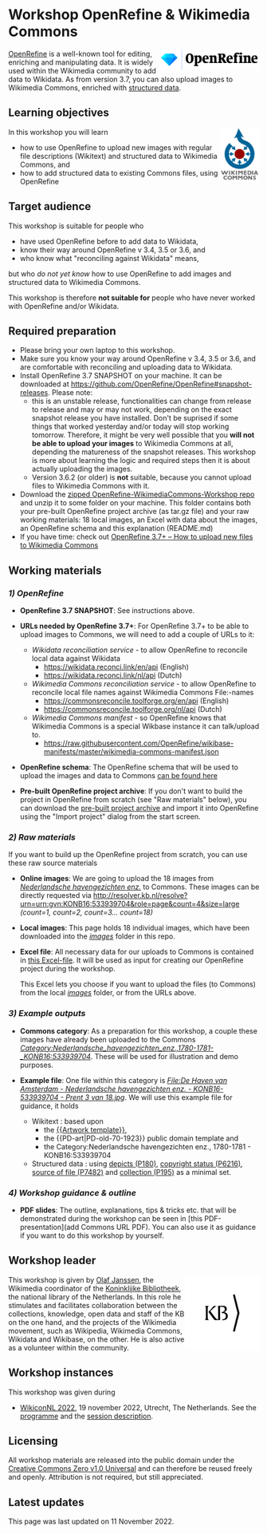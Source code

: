 # Workshop OpenRefine & Wikimedia Commons

<img src="logos/OpenRefine_logo_color.png" width="200" align="right"/>[OpenRefine](https://openrefine.org/) is a well-known tool for editing, enriching and manipulating data. It is widely used within the Wikimedia community to add data to Wikidata. As from version 3.7, you can also upload images to Wikimedia Commons, enriched with [structured data](https://commons.wikimedia.org/wiki/Commons:Structured_data).

## Learning objectives
<img src="logos/Commons-logo-en.svg.png" width="80" align="right"/>In this workshop you will learn
 * how to use OpenRefine to upload new images with regular file descriptions (Wikitext) and structured data to Wikimedia Commons, and
 * how to add structured data to existing Commons files, using OpenRefine

## Target audience
This workshop is suitable for people who 
* have used OpenRefine before to add data to Wikidata, 
* know their way around OpenRefine v 3.4, 3.5 or 3.6, and 
* who know what "reconciling against Wikidata" means, 

but who *do not yet know* how to use OpenRefine to add images and structured data to Wikimedia Commons. 

This workshop is therefore **not suitable for** people who have never worked with OpenRefine and/or Wikidata.

 ## Required preparation
* Please bring your own laptop to this workshop.
* Make sure you know your way around OpenRefine v 3.4, 3.5 or 3.6, and are comfortable with reconciling and uploading data to Wikidata.
* Install OpenRefine 3.7 SNAPSHOT on your machine. It can be downloaded at https://github.com/OpenRefine/OpenRefine#snapshot-releases. Please note: 
   * this is an unstable release, functionalities can change from release to release and may or may not work, depending on the exact snapshot release you have installed. Don't be suprised if some things that worked yesterday and/or today will stop working tomorrow. Therefore, it might be very well possible that you **will not be able to upload your images** to Wikimedia Commons at all, depending the matureness of the snapshot releases. This workshop is more about learning the logic and required steps then it is about actually uploading the images.  
   * Version 3.6.2 (or older) is **not** suitable, because you cannot upload files to Wikimedia Commons with it.
* Download the [zipped OpenRefine-WikimediaCommons-Workshop repo](https://github.com/KBNLwikimedia/OpenRefine-WikimediaCommons-Workshop/archive/refs/heads/main.zip) and unzip it to some folder on your machine. This folder contains both your pre-built OpenRefine project archive (as tar.gz file) and your raw working materials: 18 local images, an Excel with data about the images, an OpenRefine schema and this explanation (README.md)
* If you have time: check out [OpenRefine 3.7+ – How to upload new files to Wikimedia Commons](https://docs.google.com/document/d/19eiMeq3XssiPrT9b04E-8XyE-desBEzYNgygLDYKP4o/edit)

## Working materials

### *1) OpenRefine*
* **OpenRefine 3.7 SNAPSHOT**: See instructions above.

* **URLs needed by OpenRefine 3.7+**:
For OpenRefine 3.7+ to be able to upload images to Commons, we will need to add a couple of URLs to it: 
  * *Wikidata reconciliation service* - to allow OpenRefine to reconcile local data against Wikidata
    * https://wikidata.reconci.link/en/api (English) 
    * https://wikidata.reconci.link/nl/api (Dutch) 
  * *Wikimedia Commons reconciliation service* - to allow OpenRefine to reconcile local file names against Wikimedia Commons File:-names 
    * https://commonsreconcile.toolforge.org/en/api (English) 
    * https://commonsreconcile.toolforge.org/nl/api (Dutch) 
  * *Wikimedia Commons manifest* - so OpenRefine knows that Wikimedia Commons is a special Wikbase instance it can talk/upload to.
    *  https://raw.githubusercontent.com/OpenRefine/wikibase-manifests/master/wikimedia-commons-manifest.json 

* **OpenRefine schema**: The OpenRefine schema that will be used to upload the images and data to Commons [can be found here](https://raw.githubusercontent.com/KBNLwikimedia/OpenRefine-WikimediaCommons-Workshop/main/schemaHavengezichtenGvN.json)

* **Pre-built OpenRefine project archive**: If you don't want to build the project in OpenRefine from scratch (see "Raw materials" below), you can download the [pre-built project archive](https://github.com/KBNLwikimedia/OpenRefine-WikimediaCommons-Workshop/blob/main/Dataset-WorkshopOpenRefine-WikiconNL19112022-xlsx.openrefine.tar.gz?raw=true) and import it into OpenRefine using the "Import project" dialog from the start screen. 

### *2) Raw materials*
If you want to build up the OpenRefine project from scratch, you can use these raw source materials

* **Online images**: We are going to upload the 18 images from *[Nederlandsche havengezichten enz.](http://resolver.kb.nl/resolve?urn=urn:gvn:KONB16:533939704)* to Commons. These images can be directly requested via http://resolver.kb.nl/resolve?urn=urn:gvn:KONB16:533939704&role=page&count=4&size=large *(count=1, count=2, count=3... count=18)*

* **Local images**: This page holds 18 individual images, which have been downloaded into the *[images](/images)* folder in this repo. 

* **Excel file**: All necessary data for our uploads to Commons is contained in [this Excel-file](Dataset_WorkshopOpenRefine_WikiconNL19112022.xlsx?raw=true). It will be used as input for creating our OpenRefine project during the workshop. 

  This Excel lets you choose if you want to upload the files (to Commons) from the local *[images](/images)* folder, or from the URLs above. 

### *3) Example outputs*
* **Commons category**: As a preparation for this workshop, a couple these images have already been uploaded to the Commons *[Category:Nederlandsche_havengezichten_enz.,_1780-1781_-_KONB16:533939704](https://commons.wikimedia.org/wiki/Category:Nederlandsche_havengezichten_enz.,_1780-1781_-_KONB16:533939704)*. These will be used for illustration and demo purposes. 

* **Example file**: One file within this category is *[File:De Haven van Amsterdam - Nederlandsche havengezichten enz. - KONB16-533939704 - Prent 3 van 18.jpg](https://commons.wikimedia.org/wiki/File:De_Haven_van_Amsterdam_-_Nederlandsche_havengezichten_enz._-_KONB16-533939704_-_Prent_3_van_18.jpg)*. We will use this example file for guidance, it holds  
  * Wikitext : based upon 
    * the [{{Artwork template}}](https://commons.wikimedia.org/wiki/Template:Artwork), 
    * the {{PD-art|PD-old-70-1923}} public domain template and 
    * the Category:Nederlandsche havengezichten enz., 1780-1781 - KONB16:533939704
  * Structured data : using [depicts (P180)](https://www.wikidata.org/wiki/Special:EntityPage/P180), [copyright status (P6216)](https://www.wikidata.org/wiki/Special:EntityPage/P6216), [source of file (P7482)](https://www.wikidata.org/wiki/Special:EntityPage/P7482) and [collection (P195)](https://www.wikidata.org/wiki/Special:EntityPage/P195) as a minimal set.  

### *4) Workshop guidance & outline*
* **PDF slides**: The outline, explanations, tips & tricks etc. that will be demonstrated during the workshop can be seen in [this PDF-presentation](add Commons URL PDF). You can also use it as guidance if you want to do this workshop by yourself. 

## Workshop leader
<img src="logos/android-chrome-192x192.jpg" width="150" align="right">This workshop is given by [Olaf Janssen](https://www.wikidata.org/wiki/User:OlafJanssen), the Wikimedia coordinator of the [Koninklijke Bibliotheek](https://www.kb.nl/over-ons/experts/olaf-janssen), the national library of the Netherlands. In this role he stimulates and facilitates collaboration between the collections, knowledge, open data and staff of the KB on the one hand, and the projects of the Wikimedia movement, such as Wikipedia, Wikimedia Commons, Wikidata and Wikibase, on the other. He is also active as a volunteer within the community.

## Workshop instances
This workshop was given during
* [WikiconNL 2022](https://web.archive.org/web/20221014171306/https://www.wikimedia.nl/wikiconnl/), 19 november 2022, Utrecht, The Netherlands. See the [programme](https://web.archive.org/web/20221103154543/https://www.wikimedia.nl/programma-2022/) and the [session description](https://web.archive.org/web/20221110131459/https://www.wikimedia.nl/sessies2022/).

## Licensing
All workshop materials are released into the public domain under the [Creative Commons Zero v1.0 Universal](LICENSE) and can therefore be reused freely and openly. Attribution is not required, but still appreciated.

## Latest updates
This page was last updated on 11 November 2022.
